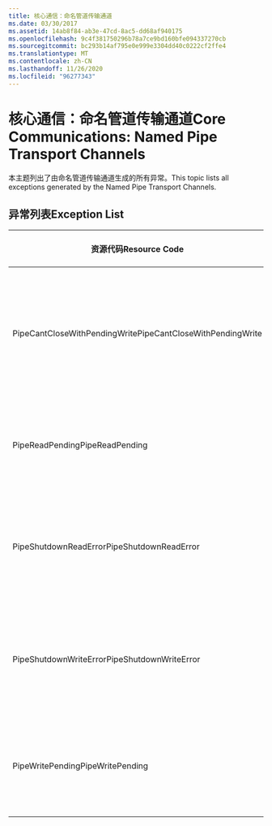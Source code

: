 ```yaml
---
title: 核心通信：命名管道传输通道
ms.date: 03/30/2017
ms.assetid: 14ab8f84-ab3e-47cd-8ac5-dd68af940175
ms.openlocfilehash: 9c4f381750296b78a7ce9bd160bfe094337270cb
ms.sourcegitcommit: bc293b14af795e0e999e3304dd40c0222cf2ffe4
ms.translationtype: MT
ms.contentlocale: zh-CN
ms.lasthandoff: 11/26/2020
ms.locfileid: "96277343"
---
```

# <a name="core-communications-named-pipe-transport-channels"></a><span data-ttu-id="c09f8-102">核心通信：命名管道传输通道</span><span class="sxs-lookup"><span data-stu-id="c09f8-102">Core Communications: Named Pipe Transport Channels</span></span>

<span data-ttu-id="c09f8-103">本主题列出了由命名管道传输通道生成的所有异常。</span><span class="sxs-lookup"><span data-stu-id="c09f8-103">This topic lists all exceptions generated by the Named Pipe Transport Channels.</span></span>  
  
## <a name="exception-list"></a><span data-ttu-id="c09f8-104">异常列表</span><span class="sxs-lookup"><span data-stu-id="c09f8-104">Exception List</span></span>  
  
|<span data-ttu-id="c09f8-105">资源代码</span><span class="sxs-lookup"><span data-stu-id="c09f8-105">Resource Code</span></span>|<span data-ttu-id="c09f8-106">资源字符串</span><span class="sxs-lookup"><span data-stu-id="c09f8-106">Resource String</span></span>|  
|-------------------|---------------------|  
|<span data-ttu-id="c09f8-107">PipeCantCloseWithPendingWrite</span><span class="sxs-lookup"><span data-stu-id="c09f8-107">PipeCantCloseWithPendingWrite</span></span>|<span data-ttu-id="c09f8-108">对管道的写入操作挂起时无法关闭管道。</span><span class="sxs-lookup"><span data-stu-id="c09f8-108">The pipe cannot be closed while a write operation to the pipe is pending.</span></span>|  
|<span data-ttu-id="c09f8-109">PipeReadPending</span><span class="sxs-lookup"><span data-stu-id="c09f8-109">PipeReadPending</span></span>|<span data-ttu-id="c09f8-110">正在对管道执行读取操作。</span><span class="sxs-lookup"><span data-stu-id="c09f8-110">A read operation is in progress for the pipe.</span></span>|  
|<span data-ttu-id="c09f8-111">PipeShutdownReadError</span><span class="sxs-lookup"><span data-stu-id="c09f8-111">PipeShutdownReadError</span></span>|<span data-ttu-id="c09f8-112">管道“关闭”指示符的读取操作失败。</span><span class="sxs-lookup"><span data-stu-id="c09f8-112">The read operation of the pipe 'shutdown' indicator failed.</span></span>|  
|<span data-ttu-id="c09f8-113">PipeShutdownWriteError</span><span class="sxs-lookup"><span data-stu-id="c09f8-113">PipeShutdownWriteError</span></span>|<span data-ttu-id="c09f8-114">管道“关闭”指示符的写入操作失败。</span><span class="sxs-lookup"><span data-stu-id="c09f8-114">The write operation of the pipe 'shutdown' indicator failed.</span></span>|  
|<span data-ttu-id="c09f8-115">PipeWritePending</span><span class="sxs-lookup"><span data-stu-id="c09f8-115">PipeWritePending</span></span>|<span data-ttu-id="c09f8-116">正在对管道执行写入操作。</span><span class="sxs-lookup"><span data-stu-id="c09f8-116">A write operation is in progress for the pipe.</span></span>|

